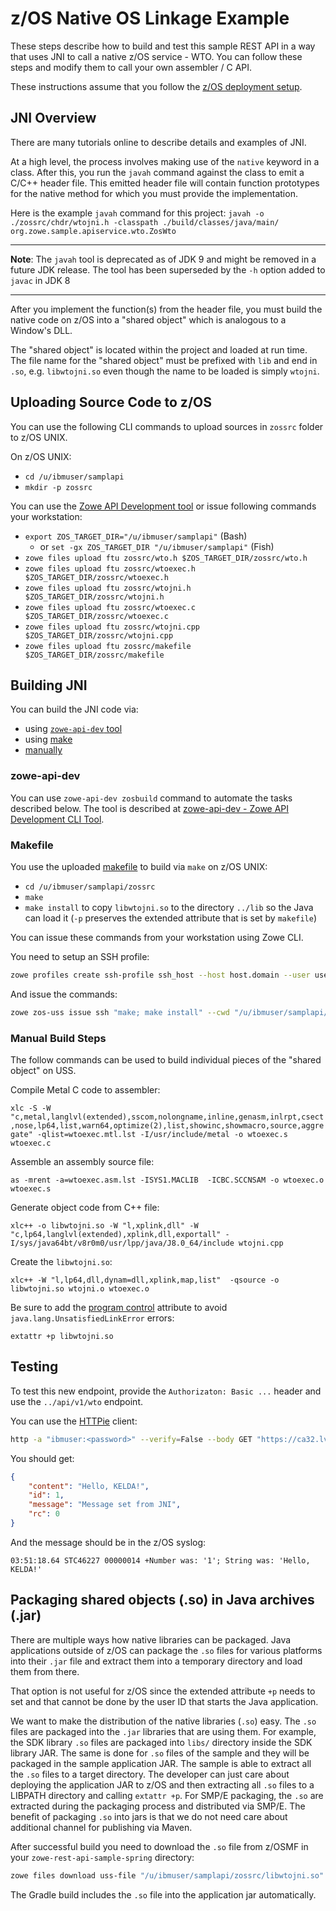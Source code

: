 # z/OS Native OS Linkage Example

These steps describe how to build and test this sample REST API in a way that
uses JNI to call a native z/OS service - WTO.  You can follow these steps and modify them to
call your own assembler / C API.

These instructions assume that you follow the [z/OS deployment setup](./zos-deployment.md).

## JNI Overview

There are many tutorials online to describe details and examples of JNI.

At a high level, the process involves making use of the `native` keyword in a class.  After this, you run the `javah` command against the class to emit a C/C++ header file.  This emitted header file will contain function prototypes for the native method for which you must provide the implementation.

Here is the example `javah` command for this project:
`javah -o ./zossrc/chdr/wtojni.h -classpath ./build/classes/java/main/ org.zowe.sample.apiservice.wto.ZosWto`

---

**Note**: The `javah` tool is deprecated as of JDK 9 and might be removed in a future JDK release. The tool has been superseded by the `-h` option added to `javac` in JDK 8

---

After you implement the function(s) from the header file, you must build the native code on z/OS into a "shared object" which is analogous to a Window's DLL.

The "shared object" is located within the project and loaded at run time.  The file name for the "shared object" must be prefixed with `lib` and end in `.so`, e.g. `libwtojni.so` even though the name to be loaded is simply `wtojni`.

## Uploading Source Code to z/OS

You can use the following CLI commands to upload sources in `zossrc` folder to z/OS UNIX.

On z/OS UNIX:

- `cd /u/ibmuser/samplapi`
- `mkdir -p zossrc`

You can use the [Zowe API Development tool](devtool.md) or issue following commands your workstation:

- `export ZOS_TARGET_DIR="/u/ibmuser/samplapi"` (Bash)
  - or `set -gx ZOS_TARGET_DIR "/u/ibmuser/samplapi"` (Fish)
- `zowe files upload ftu zossrc/wto.h $ZOS_TARGET_DIR/zossrc/wto.h`
- `zowe files upload ftu zossrc/wtoexec.h $ZOS_TARGET_DIR/zossrc/wtoexec.h`
- `zowe files upload ftu zossrc/wtojni.h $ZOS_TARGET_DIR/zossrc/wtojni.h`
- `zowe files upload ftu zossrc/wtoexec.c $ZOS_TARGET_DIR/zossrc/wtoexec.c`
- `zowe files upload ftu zossrc/wtojni.cpp $ZOS_TARGET_DIR/zossrc/wtojni.cpp`
- `zowe files upload ftu zossrc/makefile $ZOS_TARGET_DIR/zossrc/makefile`

## Building JNI

You can build the JNI code via:

- using [`zowe-api-dev` tool](#zowe-api-dev)
- using [make](#makefile)
- [manually](#manual-build-steps)

### zowe-api-dev

You can use `zowe-api-dev zosbuild` command to automate the tasks described below.
The tool is described at [zowe-api-dev - Zowe API Development CLI Tool](devtool.md).

### Makefile

You use the uploaded [makefile](../zossrc/makefile) to build via `make` on z/OS UNIX:

- `cd /u/ibmuser/samplapi/zossrc`
- `make`
- `make install` to copy `libwtojni.so` to the directory `../lib` so the Java can load it (`-p` preserves the extended attribute that is set by `makefile`)

You can issue these commands from your workstation using Zowe CLI.

You need to setup an SSH profile:

```bash
zowe profiles create ssh-profile ssh_host --host host.domain --user userid --password "password"
```

And issue the commands:

```bash
zowe zos-uss issue ssh "make; make install" --cwd "/u/ibmuser/samplapi/zossrc"
```

### Manual Build Steps

The follow commands can be used to build individual pieces of the "shared object" on USS.

Compile Metal C code to assembler:

`xlc -S -W "c,metal,langlvl(extended),sscom,nolongname,inline,genasm,inlrpt,csect,nose,lp64,list,warn64,optimize(2),list,showinc,showmacro,source,aggregate" -qlist=wtoexec.mtl.lst -I/usr/include/metal -o wtoexec.s wtoexec.c`

Assemble an assembly source file:

`as -mrent -a=wtoexec.asm.lst -ISYS1.MACLIB  -ICBC.SCCNSAM -o wtoexec.o wtoexec.s`

Generate object code from C++ file:

`xlc++ -o libwtojni.so -W "l,xplink,dll" -W "c,lp64,langlvl(extended),xplink,dll,exportall" -I/sys/java64bt/v8r0m0/usr/lpp/java/J8.0_64/include wtojni.cpp`

Create the `libwtojni.so`:

`xlc++ -W "l,lp64,dll,dynam=dll,xplink,map,list"  -qsource -o libwtojni.so wtojni.o wtoexec.o`

Be sure to add the [program control](https://github.com/zowe/sample-spring-boot-api-service/issues/14) attribute to avoid `java.lang.UnsatisfiedLinkError` errors:

`extattr +p libwtojni.so`

## Testing

To test this new endpoint, provide the `Authorizaton: Basic ...` header and use the `../api/v1/wto` endpoint.

You can use the [HTTPie](https://httpie.org/) client:

```bash
http -a "ibmuser:<password>" --verify=False --body GET "https://ca32.lvn.broadcom.net:10087/api/v1/wto?name=KELDA"
```

You should get:

```json
{
    "content": "Hello, KELDA!",
    "id": 1,
    "message": "Message set from JNI",
    "rc": 0
}
```

And the message should be in the z/OS syslog:

```text
03:51:18.64 STC46227 00000014 +Number was: '1'; String was: 'Hello, KELDA!'
```

## Packaging shared objects (.so) in Java archives (.jar)

There are multiple ways how native libraries can be packaged. Java applications outside of z/OS can package the `.so` files for various platforms
into their `.jar` file and extract them into a temporary directory and load them from there.

That option is not useful for z/OS since the extended attribute `+p` needs to set and that cannot be done by the user ID that starts the Java application.

We want to make the distribution of the native libraries (`.so`) easy.
The `.so` files are packaged into the `.jar` libraries that are using them.
For example, the SDK library `.so` files are packaged into `libs/` directory inside the SDK library JAR.
The same is done for `.so` files of the sample and they will be packaged in the sample application JAR.
The sample is able to extract all the `.so` files to a target directory.
The developer can just care about deploying the application JAR to z/OS and then extracting all `.so` files to a LIBPATH directory and calling `extattr +p`.
For SMP/E packaging, the `.so` are extracted during the packaging process and distributed via SMP/E.
The benefit of packaging `.so` into jars is that we do not need care about additional channel for publishing via Maven.

After successful build you need to download the `.so` file from z/OSMF in your `zowe-rest-api-sample-spring` directory:

```bash
zowe files download uss-file "/u/ibmuser/samplapi/zossrc/libwtojni.so" -f "src/main/resources/lib/libwtojni.so" --binary
```

The Gradle build includes the `.so` file into the application jar automatically.

